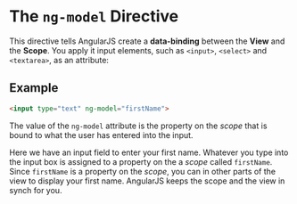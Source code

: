 # The `ng-model` Directive

This directive tells AngularJS create a **data-binding** between the **View** and the
**Scope**. You apply it input elements, such as `<input>`, `<select>` and `<textarea>`, as an
attribute:

## Example
```html
<input type="text" ng-model="firstName">
```

The value of the `ng-model` attribute is the property on the *scope* that is bound to what the user
has entered into the input.

Here we have an input field to enter your first name. Whatever you type into the input box is
assigned to a property on the a *scope* called `firstName`. Since `firstName` is a property on the
*scope*, you can in other parts of the view to display your first name. AngularJS keeps the scope
and the view in synch for you.